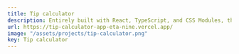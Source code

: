 ```yaml
---
title: Tip calculator
description: Entirely built with React, TypeScript, and CSS Modules, this is a tip calculator, one of my first projects.
url: https://tip-calculator-app-eta-nine.vercel.app/
image: "/assets/projects/tip-calculator.png"
key: Tip calculator
---
```

